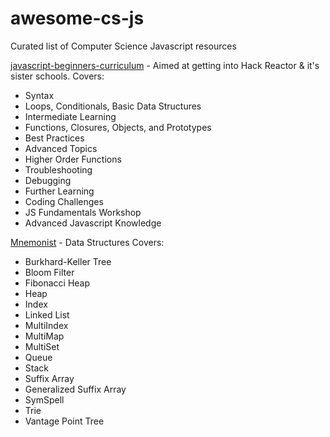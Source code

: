 # awesome-cs-js
Curated list of Computer Science Javascript resources

[javascript-beginners-curriculum](https://github.com/rkho/javascript-beginners-curriculum) - Aimed at getting into Hack Reactor & it's sister schools. 
Covers:
- Syntax
- Loops, Conditionals, Basic Data Structures
- Intermediate Learning
- Functions, Closures, Objects, and Prototypes
- Best Practices
- Advanced Topics
- Higher Order Functions
- Troubleshooting
- Debugging
- Further Learning
- Coding Challenges
- JS Fundamentals Workshop
- Advanced Javascript Knowledge

[Mnemonist](https://github.com/Yomguithereal/mnemonist) - Data Structures
Covers:
- Burkhard-Keller Tree
- Bloom Filter
- Fibonacci Heap
- Heap
- Index
- Linked List
- MultiIndex
- MultiMap
- MultiSet
- Queue
- Stack
- Suffix Array
- Generalized Suffix Array
- SymSpell
- Trie
- Vantage Point Tree
